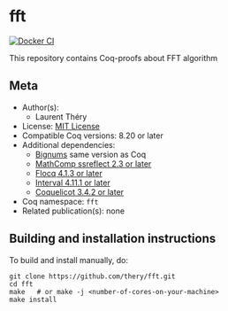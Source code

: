 <!---
This file was generated from `meta.yml`, please do not edit manually.
Follow the instructions on https://github.com/coq-community/templates to regenerate.
--->
# fft

[![Docker CI][docker-action-shield]][docker-action-link]

[docker-action-shield]: https://github.com/thery/fft/actions/workflows/docker-action.yml/badge.svg?branch=master
[docker-action-link]: https://github.com/thery/fft/actions/workflows/docker-action.yml




This repository contains Coq-proofs about FFT algorithm

## Meta

- Author(s):
  - Laurent Théry
- License: [MIT License](LICENSE)
- Compatible Coq versions: 8.20 or later
- Additional dependencies:
  - [Bignums](https://github.com/coq/bignums) same version as Coq
  - [MathComp ssreflect 2.3 or later](https://math-comp.github.io)
  - [Flocq 4.1.3 or later](https://gitlab.inria.fr/flocq/flocq.git)
  - [Interval 4.11.1 or later](https://gitlab.inria.fr/coqinterval/interval)
  - [Coquelicot 3.4.2 or later](https://gitlab.inria.fr/coquelicot/coquelicot)
- Coq namespace: `fft`
- Related publication(s): none

## Building and installation instructions

To build and install manually, do:

``` shell
git clone https://github.com/thery/fft.git
cd fft
make   # or make -j <number-of-cores-on-your-machine> 
make install
```



